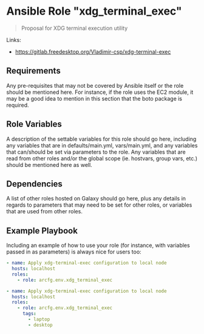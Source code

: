 # Ansible Role "xdg_terminal_exec"

> Proposal for XDG terminal execution utility

Links:

- https://gitlab.freedesktop.org/Vladimir-csp/xdg-terminal-exec

## Requirements

Any pre-requisites that may not be covered by Ansible itself or the role should be mentioned here. For instance, if the
role uses the EC2 module, it may be a good idea to mention in this section that the boto package is required.

## Role Variables

A description of the settable variables for this role should go here, including any variables that are in
defaults/main.yml, vars/main.yml, and any variables that can/should be set via parameters to the role. Any variables
that are read from other roles and/or the global scope (ie. hostvars, group vars, etc.) should be mentioned here as
well.

## Dependencies

A list of other roles hosted on Galaxy should go here, plus any details in regards to parameters that may need to be set
for other roles, or variables that are used from other roles.

## Example Playbook

Including an example of how to use your role (for instance, with variables passed in as parameters) is always nice for
users too:

```yaml
- name: Apply xdg-terminal-exec configuration to local node
  hosts: localhost
  roles:
    - role: arcfg.env.xdg_terminal_exec
```

```yaml
- name: Apply xdg-terminal-exec configuration to local node
  hosts: localhost
  roles:
    - role: arcfg.env.xdg_terminal_exec
      tags:
        - laptop
        - desktop
```
